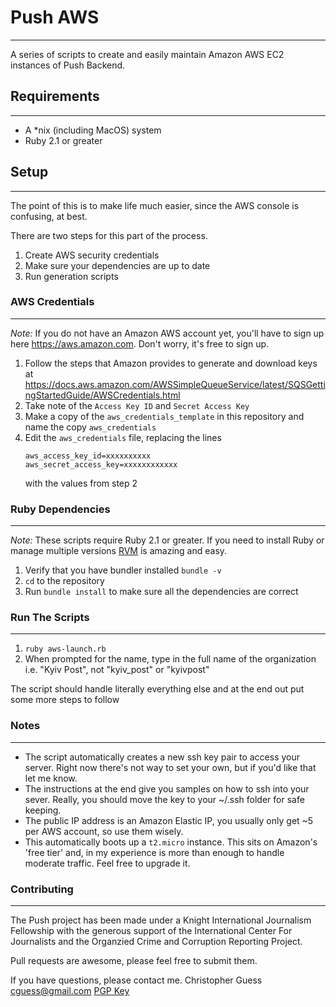 # Push AWS
--------
A series of scripts to create and easily maintain Amazon AWS EC2 instances of Push Backend.

## Requirements
--------
* A *nix (including MacOS) system
* Ruby 2.1 or greater

## Setup
--------
The point of this is to make life much easier, since the AWS console is confusing, at best.

There are two steps for this part of the process.

1. Create AWS security credentials
2. Make sure your dependencies are up to date
3. Run generation scripts

### AWS Credentials
--------
*Note:* If you do not have an Amazon AWS account yet, you'll have to sign up here https://aws.amazon.com.
Don't worry, it's free to sign up.

1. Follow the steps that Amazon provides to generate and download keys at https://docs.aws.amazon.com/AWSSimpleQueueService/latest/SQSGettingStartedGuide/AWSCredentials.html
2. Take note of the ```Access Key ID``` and ```Secret Access Key```
3. Make a copy of the ```aws_credentials_template``` in this repository and name the copy ```aws_credentials```
4. Edit the ```aws_credentials``` file, replacing the lines
   ```
   aws_access_key_id=xxxxxxxxxx
   aws_secret_access_key=xxxxxxxxxxxx
   ```
   with the values from step 2


### Ruby Dependencies
--------
*Note:* These scripts require Ruby 2.1 or greater. If you need to install Ruby or manage multiple versions [RVM](https://rvm.io/) is amazing and easy.

1. Verify that you have bundler installed ```bundle -v```
2. ```cd``` to the repository
3. Run ```bundle install``` to make sure all the dependencies are correct

### Run The Scripts
---------

1. ```ruby aws-launch.rb```
2. When prompted for the name, type in the full name of the organization i.e. "Kyiv Post", not "kyiv_post" or "kyivpost"

The script should handle literally everything else and at the end out put some more steps to follow

### Notes
---------

* The script automatically creates a new ssh key pair to access your server. Right now there's not way to set your own, but if you'd like that let me know.
* The instructions at the end give you samples on how to ssh into your sever. Really, you should move the key to your ~/.ssh folder for safe keeping.
* The public IP address is an Amazon Elastic IP, you usually only get ~5 per AWS account, so use them wisely.
* This automatically boots up a ```t2.micro``` instance. This sits on Amazon's 'free tier' and, in my experience is more than enough to handle moderate traffic. Feel free to upgrade it. 

### Contributing
--------
The Push project has been made under a Knight International Journalism Fellowship with the generous support of the International Center For Journalists and the Organzied Crime and Corruption Reporting Project.

Pull requests are awesome, please feel free to submit them.

If you have questions, please contact me.
Christopher Guess
[cguess@gmail.com](mailto:cguess@gmail.com)
[PGP Key](https://www.keybase.io/cguess)
